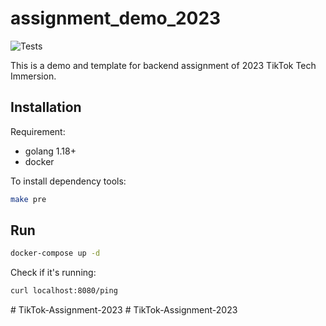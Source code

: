# assignment_demo_2023

![Tests](https://github.com/TikTokTechImmersion/assignment_demo_2023/actions/workflows/test.yml/badge.svg)

This is a demo and template for backend assignment of 2023 TikTok Tech Immersion.

## Installation

Requirement:

- golang 1.18+
- docker

To install dependency tools:

```bash
make pre
```

## Run

```bash
docker-compose up -d
```

Check if it's running:

```bash
curl localhost:8080/ping
```
#   T i k T o k - A s s i g n m e n t - 2 0 2 3  
 #   T i k T o k - A s s i g n m e n t - 2 0 2 3  
 